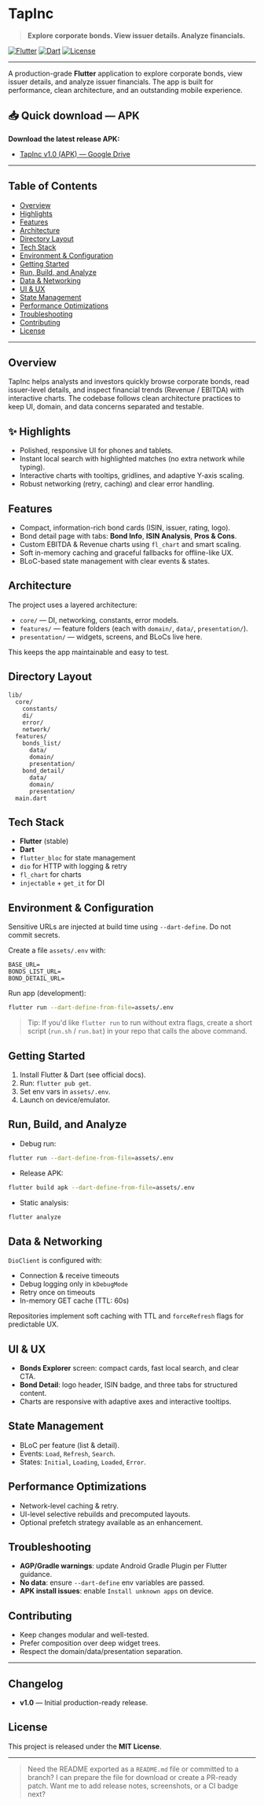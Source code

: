 # TapInc

> **Explore corporate bonds. View issuer details. Analyze financials.**

[![Flutter](https://img.shields.io/badge/Framework-Flutter-blue?logo=flutter)](#) [![Dart](https://img.shields.io/badge/Language-Dart-0175C2?logo=dart)](#) [![License](https://img.shields.io/badge/License-MIT-lightgrey)](#)

---

A production-grade **Flutter** application to explore corporate bonds, view issuer details, and analyze issuer financials. The app is built for performance, clean architecture, and an outstanding mobile experience.


## 📥 Quick download — APK

**Download the latest release APK:**

* [TapInc v1.0 (APK) — Google Drive](https://drive.google.com/file/d/11Q5OUrMKvYqtKeEFzw8BvlDpPTx1ueop/view?usp=sharing)



---

## Table of Contents

* [Overview](#overview)
* [Highlights](#highlights)
* [Features](#features)
* [Architecture](#architecture)
* [Directory Layout](#directory-layout)
* [Tech Stack](#tech-stack)
* [Environment & Configuration](#environment--configuration)
* [Getting Started](#getting-started)
* [Run, Build, and Analyze](#run-build-and-analyze)
* [Data & Networking](#data--networking)
* [UI & UX](#ui--ux)
* [State Management](#state-management)
* [Performance Optimizations](#performance-optimizations)
* [Troubleshooting](#troubleshooting)
* [Contributing](#contributing)
* [License](#license)

---

## Overview

TapInc helps analysts and investors quickly browse corporate bonds, read issuer-level details, and inspect financial trends (Revenue / EBITDA) with interactive charts. The codebase follows clean architecture practices to keep UI, domain, and data concerns separated and testable.

## ✨ Highlights

* Polished, responsive UI for phones and tablets.
* Instant local search with highlighted matches (no extra network while typing).
* Interactive charts with tooltips, gridlines, and adaptive Y‑axis scaling.
* Robust networking (retry, caching) and clear error handling.

## Features

* Compact, information-rich bond cards (ISIN, issuer, rating, logo).
* Bond detail page with tabs: **Bond Info**, **ISIN Analysis**, **Pros & Cons**.
* Custom EBITDA & Revenue charts using `fl_chart` and smart scaling.
* Soft in-memory caching and graceful fallbacks for offline-like UX.
* BLoC-based state management with clear events & states.

## Architecture

The project uses a layered architecture:

* `core/` — DI, networking, constants, error models.
* `features/` — feature folders (each with `domain/`, `data/`, `presentation/`).
* `presentation/` — widgets, screens, and BLoCs live here.

This keeps the app maintainable and easy to test.

## Directory Layout

```
lib/
  core/
    constants/
    di/
    error/
    network/
  features/
    bonds_list/
      data/
      domain/
      presentation/
    bond_detail/
      data/
      domain/
      presentation/
  main.dart
```

## Tech Stack

* **Flutter** (stable)
* **Dart**
* `flutter_bloc` for state management
* `dio` for HTTP with logging & retry
* `fl_chart` for charts
* `injectable` + `get_it` for DI

## Environment & Configuration

Sensitive URLs are injected at build time using `--dart-define`. Do not commit secrets.

Create a file `assets/.env` with:

```
BASE_URL=
BONDS_LIST_URL=
BOND_DETAIL_URL=
```

Run app (development):

```bash
flutter run --dart-define-from-file=assets/.env
```

> Tip: If you'd like `flutter run` to run without extra flags, create a short script (`run.sh` / `run.bat`) in your repo that calls the above command.

## Getting Started

1. Install Flutter & Dart (see official docs).
2. Run: `flutter pub get`.
3. Set env vars in `assets/.env`.
4. Launch on device/emulator.

## Run, Build, and Analyze

* Debug run:

```bash
flutter run --dart-define-from-file=assets/.env
```

* Release APK:

```bash
flutter build apk --dart-define-from-file=assets/.env
```

* Static analysis:

```bash
flutter analyze
```

## Data & Networking

`DioClient` is configured with:

* Connection & receive timeouts
* Debug logging only in `kDebugMode`
* Retry once on timeouts
* In-memory GET cache (TTL: 60s)

Repositories implement soft caching with TTL and `forceRefresh` flags for predictable UX.

## UI & UX

* **Bonds Explorer** screen: compact cards, fast local search, and clear CTA.
* **Bond Detail**: logo header, ISIN badge, and three tabs for structured content.
* Charts are responsive with adaptive axes and interactive tooltips.

## State Management

* BLoC per feature (list & detail).
* Events: `Load`, `Refresh`, `Search`.
* States: `Initial`, `Loading`, `Loaded`, `Error`.

## Performance Optimizations

* Network-level caching & retry.
* UI-level selective rebuilds and precomputed layouts.
* Optional prefetch strategy available as an enhancement.

## Troubleshooting

* **AGP/Gradle warnings**: update Android Gradle Plugin per Flutter guidance.
* **No data**: ensure `--dart-define` env variables are passed.
* **APK install issues**: enable `Install unknown apps` on device.

## Contributing

* Keep changes modular and well-tested.
* Prefer composition over deep widget trees.
* Respect the domain/data/presentation separation.

---

## Changelog

* **v1.0** — Initial production-ready release.

## License

This project is released under the **MIT License**.

---

> Need the README exported as a `README.md` file or committed to a branch? I can prepare the file for download or create a PR-ready patch. Want me to add release notes, screenshots, or a CI badge next?
